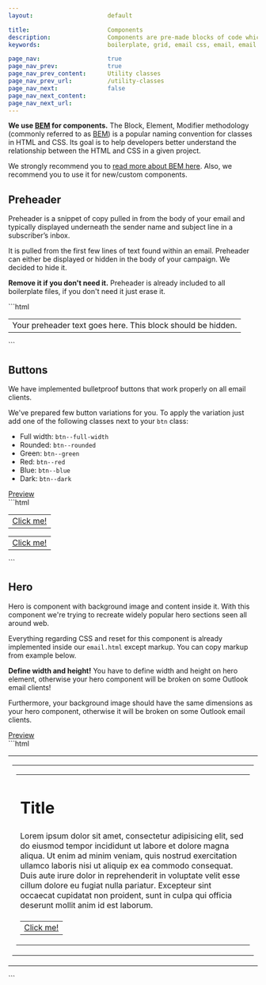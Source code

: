 ```yaml
---
layout:                     default

title:                      Components
description:                Components are pre-made blocks of code which you can use to build your own email template. These components are optional and other things don’t depend on them.
keywords:                   boilerplate, grid, email css, email, email boilerplate, email campaigns, email template, bojler, slicejack

page_nav:                   true
page_nav_prev:              true
page_nav_prev_content:      Utility classes
page_nav_prev_url:          /utility-classes
page_nav_next:              false
page_nav_next_content:
page_nav_next_url:
---
```


<div class="callout callout--info">
    <p><strong>We use <a href="https://en.bem.info/methodology">BEM</a> for components.</strong> The Block, Element, Modifier methodology (commonly referred to as <a href="https://en.bem.info/methodology">BEM</a>) is a popular naming convention for classes in HTML and CSS. Its goal is to help developers better understand the relationship between the HTML and CSS in a given project.</p>
    <p>We strongly recommend you to <a href="https://css-tricks.com/bem-101">read more about BEM here</a>. Also, we recommend you to use it for new/custom components.</p>
</div>

## Preheader
Preheader is a snippet of copy pulled in from the body of your email and typically displayed underneath the sender name and subject line in a subscriber’s inbox.

It is pulled from the first few lines of text found within an email. Preheader can either be displayed or hidden in the body of your campaign. We decided to hide it.

<div class="callout callout--info">
    <p><strong>Remove it if you don't need it.</strong> Preheader is already included to all boilerplate files, if you don't need it just erase it.</p>
</div>
```html
<table id="preheader" width="0" border="0" cellpadding="0" cellspacing="0">
    <tr>
        <td>Your preheader text goes here. This block should be hidden.</td>
    </tr>
</table><!-- /#preheader -->
```

## Buttons
We have implemented bulletproof buttons that work properly on all email clients.

We've prepared few button variations for you. To apply the variation just add one of the following classes next to your `btn` class:

- Full width: `btn--full-width`
- Rounded: `btn--rounded`
- Green: `btn--green`
- Red: `btn--red`
- Blue: `btn--blue`
- Dark: `btn--dark`

<div class="example">
    <a href="examples/example-buttons.html" target="blank">Preview</a>
</div>
```html
<table class="btn" border="0" cellpadding="0" cellspacing="0">
    <tr>
        <td>
            <a href="#">Click me!</a>
        </td>
    </tr>
</table><!-- /.btn -->

<table class="btn btn--red" border="0" cellpadding="0" cellspacing="0">
    <tr>
        <td>
            <a href="#">Click me!</a>
        </td>
    </tr>
</table><!-- /.btn -->
```

## Hero
Hero is component with background image and content inside it. With this component we're trying to recreate widely popular hero sections seen all around web.

Everything regarding CSS and reset for this component is already implemented inside our `email.html` except markup. You can copy markup from example below.

<div class="callout callout--info">
    <p><strong>Define width and height!</strong> You have to define width and height on hero element, otherwise your hero component will be broken on some Outlook email clients!</p>
    <p>Furthermore, your background image should have the same dimensions as your hero component, otherwise it will be broken on some Outlook email clients.</p>
</div>
<div class="example">
    <a href="examples/example-hero.html" target="blank">Preview</a>
</div>
```html
<table class="container" width="600" align="center" border="0" cellpadding="0" cellspacing="0">
	<tr>
		<td class="hero" width="600" height="350" background="https://dummyimage.com/600x350/d9f0ff/cccccc.jpg">
			<!--[if gte mso 9]>
			<v:rect xmlns:v="urn:schemas-microsoft-com:vml" fill="true" stroke="false" style="width: 600px; height: 350px;">
			<v:fill type="frame" src="https://dummyimage.com/600x350/d9f0ff/cccccc.jpg" color="#ffffff" />
			<v:textbox inset="0, 0, 0, 0">
			<![endif]-->
			<table width="100%" border="0" cellspacing="0" cellpadding="0">
				<tr>
					<td class="hero__inner">
						<table width="520" align="center" border="0" cellspacing="0" cellpadding="0">
							<tr>
								<td class="align-center">
									<h1>Title</h1>
								</td>
							</tr>
							<tr>
								<td class="align-center">Lorem ipsum dolor sit amet, consectetur adipisicing elit, sed do eiusmod tempor incididunt ut labore et dolore magna aliqua. Ut enim ad minim veniam, quis nostrud exercitation ullamco laboris nisi ut aliquip ex ea commodo consequat. Duis aute irure dolor in reprehenderit in voluptate velit esse cillum dolore eu fugiat nulla pariatur. Excepteur sint occaecat cupidatat non proident, sunt in culpa qui officia deserunt mollit anim id est laborum.</td>
							</tr>
							<tr>
								<td>
									<table class="btn btn--blue yahoo-center" border="0" cellpadding="0" cellspacing="0" align="center">
										<tr>
											<td>
												<a href="#">Click me!</a>
											</td>
										</tr>
									</table><!-- /.btn -->
								</td>
							</tr>
						</table>
					</td><!-- /.hero__inner -->
				</tr>
			</table>
			<!--[if gte mso 9]>
			</v:textbox>
			</v:rect>
			<![endif]-->
		</td><!-- /.hero -->
	</tr>
</table><!-- /.container -->
```
